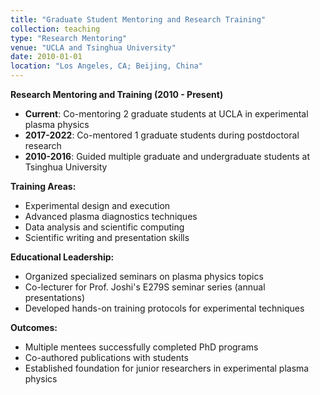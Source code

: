 ```yaml
---
title: "Graduate Student Mentoring and Research Training"
collection: teaching
type: "Research Mentoring"
venue: "UCLA and Tsinghua University"
date: 2010-01-01
location: "Los Angeles, CA; Beijing, China"
---
```


**Research Mentoring and Training (2010 - Present)**
* **Current**: Co-mentoring 2 graduate students at UCLA in experimental plasma physics
* **2017-2022**: Co-mentored 1 graduate students during postdoctoral research
* **2010-2016**: Guided multiple graduate and undergraduate students at Tsinghua University

**Training Areas:**
* Experimental design and execution
* Advanced plasma diagnostics techniques
* Data analysis and scientific computing
* Scientific writing and presentation skills

**Educational Leadership:**
* Organized specialized seminars on plasma physics topics
* Co-lecturer for Prof. Joshi's E279S seminar series (annual presentations)
* Developed hands-on training protocols for experimental techniques

**Outcomes:**
* Multiple mentees successfully completed PhD programs
* Co-authored publications with students
* Established foundation for junior researchers in experimental plasma physics
